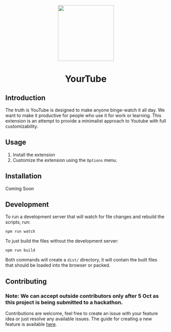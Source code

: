 <p align="center"><img src="https://www.flaticon.com/svg/static/icons/svg/3039/3039386.svg" align="center" width="175"></p>
<h1 align="center">YourTube</h1>

## Introduction

The truth is YouTube is designed to make anyone binge-watch it all day. We want to make it productive for people who use it for work or learning. This extension is an attempt to provide a minimalist approach to Youtube with full customizability.

## Usage
1) Install the extension
2) Customize the extension using the `Options` menu.

## Installation

Coming Soon

## Development

To run a development server that will watch for file changes and rebuild the scripts, run:

```
npm run watch
```

To just build the files without the development server:

```
npm run build
```

Both commands will create a `dist/` directory, it will contain the built files that should be loaded into the browser or packed.

## Contributing

### Note: We can accept outside contributors only after 5 Oct as this project is being submitted to a hackathon.

Contributions are welcome, feel free to create an issue with your feature idea or just resolve any available issues. The guide for creating a new feature is available [here](https://github.com/gurrrung/YourTube/blob/master/CONTRIBUTING.md).
